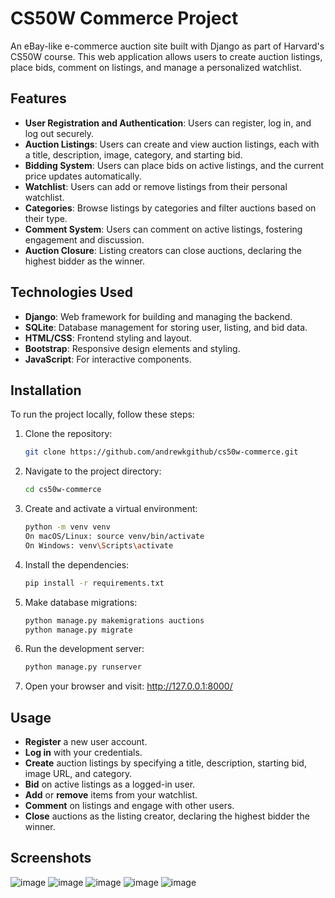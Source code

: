 # CS50W Commerce Project

An eBay-like e-commerce auction site built with Django as part of Harvard's CS50W course. This web application allows users to create auction listings, place bids, comment on listings, and manage a personalized watchlist.

## Features

- **User Registration and Authentication**: Users can register, log in, and log out securely.
- **Auction Listings**: Users can create and view auction listings, each with a title, description, image, category, and starting bid.
- **Bidding System**: Users can place bids on active listings, and the current price updates automatically.
- **Watchlist**: Users can add or remove listings from their personal watchlist.
- **Categories**: Browse listings by categories and filter auctions based on their type.
- **Comment System**: Users can comment on active listings, fostering engagement and discussion.
- **Auction Closure**: Listing creators can close auctions, declaring the highest bidder as the winner.

## Technologies Used

- **Django**: Web framework for building and managing the backend.
- **SQLite**: Database management for storing user, listing, and bid data.
- **HTML/CSS**: Frontend styling and layout.
- **Bootstrap**: Responsive design elements and styling.
- **JavaScript**: For interactive components.

## Installation

To run the project locally, follow these steps:

1. Clone the repository:
   ```bash
   git clone https://github.com/andrewkgithub/cs50w-commerce.git
   ```

2. Navigate to the project directory:
   ```bash
   cd cs50w-commerce
   ```

3. Create and activate a virtual environment:
   ```bash
   python -m venv venv
   On macOS/Linux: source venv/bin/activate
   On Windows: venv\Scripts\activate
   ```

4. Install the dependencies:
   ```bash
   pip install -r requirements.txt
   ```

5. Make database migrations:
    ```bash
   python manage.py makemigrations auctions
   python manage.py migrate
    ```

6. Run the development server:
    ```bash
   python manage.py runserver
    ```

7. Open your browser and visit: http://127.0.0.1:8000/

## Usage

- **Register** a new user account.
- **Log in** with your credentials.
- **Create** auction listings by specifying a title, description, starting bid, image URL, and category.
- **Bid** on active listings as a logged-in user.
- **Add** or **remove** items from your watchlist.
- **Comment** on listings and engage with other users.
- **Close** auctions as the listing creator, declaring the highest bidder the winner.

## Screenshots

![image](https://github.com/user-attachments/assets/5a817a3d-3215-4a50-9ff7-828bfaf01d91)
![image](https://github.com/user-attachments/assets/04cbfe36-291d-44bc-a7b1-0493a2ba3909)
![image](https://github.com/user-attachments/assets/43529eac-ad7b-40d6-bc69-82dda74b6f37)
![image](https://github.com/user-attachments/assets/1d9b35d0-ec72-4107-9350-7e5bc7370c44)
![image](https://github.com/user-attachments/assets/6c05f7cf-138f-40e7-b837-540bd8a8a2b7)




